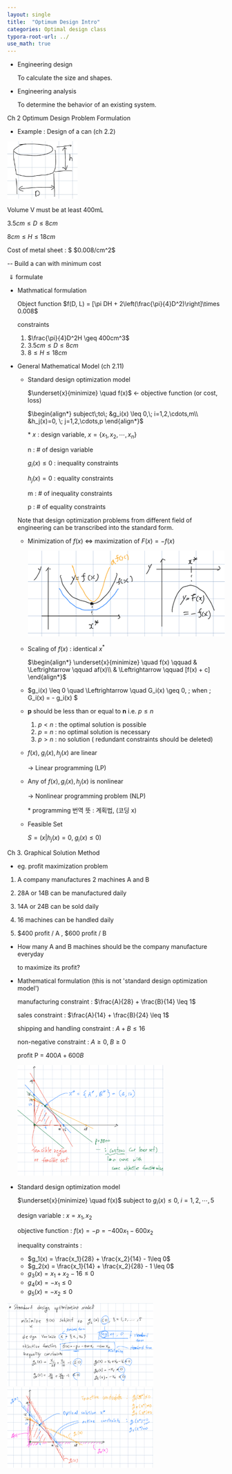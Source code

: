 ```yaml
---
layout: single
title:  "Optimum Design Intro"
categories: Optimal design class
typora-root-url: ../
use_math: true
---
```




- Engineering design

  To calculate the size and shapes.

- Engineering analysis

  To determine the behavior of an existing system.



Ch 2 Optimum Design Problem Formulation

- Example : Design of a can (ch 2.2)

<img src="/images/2023-08-28-Optimum Design Intro/image-20230828131207770.png" alt="image-20230828131207770" style="zoom:33%;" />

Volume V must be at least 400mL

$3.5cm \leq D \leq 8cm$

$8cm \leq H \leq 18cm$

Cost of metal sheet : $ \$0.008/cm^2$

-- Build a can with minimum cost

​                        $\Downarrow$ formulate

- Mathmatical formulation

  Object function $f(D, L) = [\pi DH + 2\left(\frac{\pi}{4}D^2)\right]\times 0.008$

  
  
  constraints 
  
  1. $\frac{\pi}{4}D^2H \geq 400cm^3$
  1. $3.5cm \leq D \leq 8cm$
  1. $8 \leq H \leq 18cm$

 

- General Mathematical Model (ch 2.11)

  - Standard design optimization model

    $\underset{x}{minimize} \quad f(x)$   $\leftarrow$  objective function (or cost, loss)
    
    $\begin{align*} 
    subject\;to\; &g_i(x) \leq 0,\; i=1,2,\cdots,m\\
    &h_j(x)=0, \; j=1,2,\cdots,p
    \end{align*}$
    
    
    
    &#42; $x$ : design variable, $x = \{x_1, x_2, \cdots, x_n\}$
    
       n : # of design variable
    
       $g_i(x) \leq 0$ : inequality constraints
    
       $h_j(x) = 0$ : equality constraints
    
       m : # of inequality constraints
    
       p  : # of equality constraints
    
    
    
  
   Note that design optimization problems from different field of engineering can be transcribed into the standard form.
  
  - Minimization of $f(x)$                     $\Leftrightarrow$                 maximization of $F(x) = -f(x)$
  
    <img src="/images/2023-08-28-Optimum Design Intro/IMG_0339 2023-08-30 02_10_09.jpg" alt="IMG_0339 2023-08-30 02_10_09" style="zoom:50%;" />
  
  - Scaling of $f(x)$ : identical $x^*$
  
    $\begin{align*}
    \underset{x}{minimize} \quad f(x) \qquad & \Leftrightarrow \qquad af(x)\\ 
    & \Leftrightarrow \qquad [f(x) + c]
    \end{align*}$
  
  - $g_i(x) \leq 0 \quad \Leftrightarrow \quad G_i(x) \geq 0, \; when \; G_i(x) = - g_i(x) $ 
  
  - **p** should be less than or equal to **n**     i.e. $p \leq n$ 
  
    1.  $p < n$ : the optimal solution is possible
    2.  $p =n$ : no optimal solution is necessary
    3.  $p > n$ : no solution ( redundant constraints should be deleted)
  
     
  
  - $f(x), \; g_i(x), h_j(x)$ are linear
  
    $\rightarrow$ Linear programming (LP)
  
  - Any of $f(x), g_i(x), h_j(x)$ is nonlinear
  
    $\rightarrow$ Nonlinear programming problem (NLP)
  
    &#42; programming 번역 뜻 : 계획법, (코딩 x)
  
  
  
  - Feasible Set
  
    $S = (x | h_j(x)=0, \; g_i(x) \leq 0)$
  
  

Ch 3. Graphical Solution Method

-  eg. profit maximization problem

  1.  A company manufactures 2 machines A and B

  2. 28A or 14B can be manufactured daily

  3. 14A or 24B can be sold daily

  4. 16 machines can be handled daily

  5. \$400 profit / A , \$600 profit / B

     

  - How many A and B machines should be the company manufacture everyday 

    to maximize its profit?

  

  - Mathematical formulation (this is not 'standard design optimization model')


    manufacturing constraint : $\frac{A}{28} + \frac{B}{14} \leq 1$
    
    sales constraint : $\frac{A}{14} + \frac{B}{24} \leq 1$
    
    shipping and handling constraint : $A+B\leq16$
    
    non-negative constraint : $A \geq 0,\; B\geq 0$


    profit P = $400 A + 600 B$
    
    <img src="/images/2023-08-28-Optimum Design Intro/abc.png" alt="abc" style="zoom: 33%;" />

  - Standard design optimization model

    $\underset{x}{minimize} \quad f(x)$   subject to   $g_i(x) \leq 0, \; i = 1,2, \cdots, 5$

    design variable :    $x = {x_1, x_2}$

    objective function :    $f(x) = -p = -400x_1 -600x_2$

    inequality constraints :

    - $g_1(x) = \frac{x_1}{28} + \frac{x_2}{14} - 1\leq 0$
    - $g_2(x) = \frac{x_1}{14} + \frac{x_2}{28} - 1 \leq 0$
    - $g_3(x) = x_1 + x_2 -16 \leq 0$
    - $g_4(x) = -x_1 \leq 0$
    - $g_5(x) = -x_2 \leq 0$

<img src="/images/2023-08-28-Optimum Design Intro/2.png" alt="2" style="zoom:33%;" />



<img src="/images/2023-08-28-Optimum Design Intro/3.png" alt="3" style="zoom: 33%;" />
